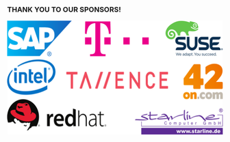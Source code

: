 <!-- .slide: data-background-image="images/cephdays-background-slides.jpg" data-background-size="contain" -->
### THANK YOU TO OUR SPONSORS!

<img src="images/sponsors.svg" alt="SponsorLogos">


<!-- .slide: data-background-image="images/L1_SAP_CP_IoTCF_External_v17_4x3.png" data-background-size="contain" -->
